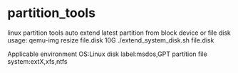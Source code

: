 # partition_tools
linux partition tools
auto extend latest partition from block device or file disk
usage:
qemu-img resize file.disk 10G
./extend_system_disk.sh file.disk


Applicable environment
OS:Linux
disk label:msdos,GPT
partition file system:extX,xfs,ntfs

